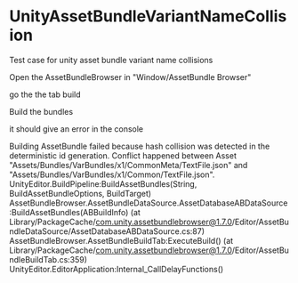 # UnityAssetBundleVariantNameCollision
Test case for unity asset bundle variant name collisions

Open the AssetBundleBrowser in "Window/AssetBundle Browser"

go the the tab build

Build the bundles

it should give an error in the console

Building AssetBundle failed because hash collision was detected in the deterministic id generation.
Conflict happened between Asset "Assets/Bundles/VarBundles/x1/CommonMeta/TextFile.json" and "Assets/Bundles/VarBundles/x1/Common/TextFile.json".
UnityEditor.BuildPipeline:BuildAssetBundles(String, BuildAssetBundleOptions, BuildTarget)
AssetBundleBrowser.AssetBundleDataSource.AssetDatabaseABDataSource:BuildAssetBundles(ABBuildInfo) (at Library/PackageCache/com.unity.assetbundlebrowser@1.7.0/Editor/AssetBundleDataSource/AssetDatabaseABDataSource.cs:87)
AssetBundleBrowser.AssetBundleBuildTab:ExecuteBuild() (at Library/PackageCache/com.unity.assetbundlebrowser@1.7.0/Editor/AssetBundleBuildTab.cs:359)
UnityEditor.EditorApplication:Internal_CallDelayFunctions()


